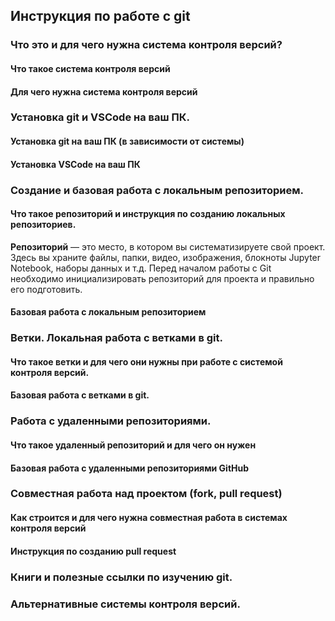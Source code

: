 ## Инструкция по работе с git

### Что это и для чего нужна система контроля версий?
#### Что такое система контроля версий
#### Для чего нужна система контроля версий

### Установка git и VSCode на ваш ПК.
#### Установка git на ваш ПК (в зависимости от системы)
#### Установка VSCode на ваш ПК

### Создание и базовая работа с локальным репозиторием.
#### Что такое репозиторий и инструкция по созданию локальных репозиториев.

**Репозиторий** — это место, в котором вы систематизируете свой проект. Здесь вы храните файлы, папки, видео, изображения, блокноты Jupyter Notebook, наборы данных и т.д. Перед началом работы с Git необходимо инициализировать репозиторий для проекта и правильно его подготовить.

#### Базовая работа с локальным репозиторием

### Ветки. Локальная работа с ветками в git.
#### Что такое ветки и для чего они нужны при работе с системой контроля версий.
#### Базовая работа с ветками в git.

### Работа с удаленными репозиториями.
#### Что такое удаленный репозиторий и для чего он нужен
#### Базовая работа с удаленными репозиториями GitHub

### Совместная работа над проектом (fork, pull request)
#### Как строится и для чего нужна совместная работа в системах контроля версий
#### Инструкция по созданию pull request

### Книги и полезные ссылки по изучению git.

### Альтернативные системы контроля версий.